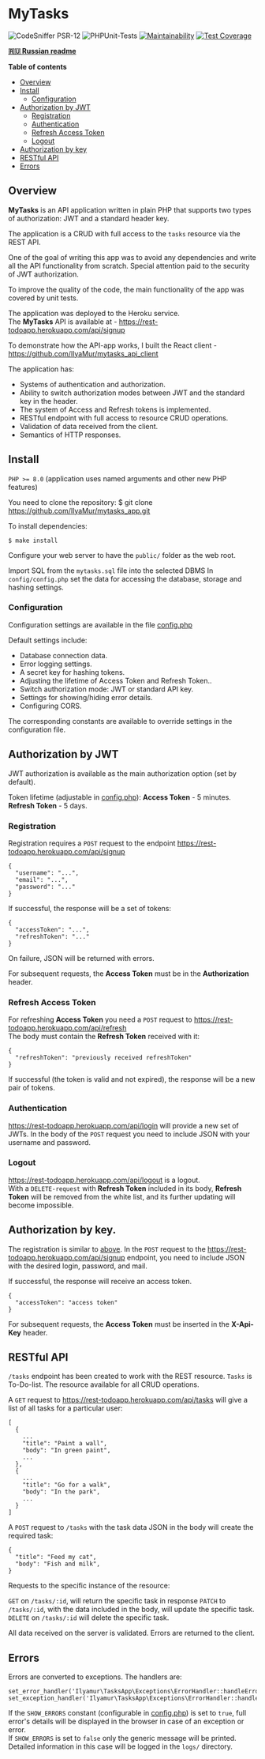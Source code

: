 # MyTasks

![CodeSniffer PSR-12](https://github.com/IlyaMur/my_tasks/workflows/CodeSniffer-PSR-12/badge.svg)
![PHPUnit-Tests](https://github.com/IlyaMur/my_tasks/workflows/PHPUnit-Tests/badge.svg)
[![Maintainability](https://api.codeclimate.com/v1/badges/1fe9e35cd954bd20623c/maintainability)](https://codeclimate.com/github/IlyaMur/myTasks/maintainability)
[![Test Coverage](https://api.codeclimate.com/v1/badges/1fe9e35cd954bd20623c/test_coverage)](https://codeclimate.com/github/IlyaMur/myTasks/test_coverage)

**[🇷🇺 Russian readme](https://github.com/IlyaMur/mytasks_app/blob/master/README.md)**

**Table of contents**
  - [Overview](#overview)
  - [Install](#install)
    - [Configuration](#configuration)
  - [Authorization by JWT](#authorization-by-jwt)
    - [Registration](#registration)
    - [Authentication](#authentication)
    - [Refresh Access Token](#refresh-access-token)
    - [Logout](#logout)
  - [Authorization by key](#authorization-by-key)
  - [RESTful API](#restful-api)
  - [Errors](#errors)

## Overview 

**MyTasks** is an API application written in plain PHP that supports two types of authorization: JWT and a standard header key.  

The application is a CRUD with full access to the `tasks` resource via the REST API.  

One of the goal of writing this app was to avoid any dependencies and write all the API functionality from scratch. Special attention paid to the security of JWT authorization.  

To improve the quality of the code, the main functionality of the app was covered by unit tests.

The application was deployed to the Heroku service.  
The **MyTasks** API is available at - https://rest-todoapp.herokuapp.com/api/signup   

To demonstrate how the API-app works, I built the React client - https://github.com/IlyaMur/mytasks_api_client

The application has:
- Systems of authentication and authorization.
- Ability to switch authorization modes between JWT and the standard key in the header.
- The system of Access and Refresh tokens is implemented.
- RESTful endpoint with full access to resource CRUD operations.
- Validation of data received from the client.
- Semantics of HTTP responses.

## Install  

`PHP >= 8.0` (application uses named arguments and other new PHP features)  

You need to clone the repository:
    $ git clone https://github.com/IlyaMur/mytasks_app.git

To install dependencies:  

    $ make install   

Configure your web server to have the `public/` folder as the web root.

Import SQL from the `mytasks.sql` file into the selected DBMS 
In `config/config.php` set the data for accessing the database, storage and hashing settings.

### Configuration  

Configuration settings are available in the file [config.php](config/config.php)

Default settings include:
- Database connection data.
- Error logging settings.
- A secret key for hashing tokens.
- Adjusting the lifetime of Access Token and Refresh Token..
- Switch authorization mode: JWT or standard API key.
- Settings for showing/hiding error details.
- Configuring CORS.

The corresponding constants are available to override settings in the configuration file.

## Authorization by JWT

JWT authorization is available as the main authorization option (set by default).

Token lifetime (adjustable in [config.php](config/config.php)):
**Access Token** - 5 minutes.
**Refresh Token** - 5 days.

### Registration

Registration requires a `POST` request to the endpoint https://rest-todoapp.herokuapp.com/api/signup

```
{
  "username": "...",
  "email": "...",
  "password": "..."
}
```
If successful, the response will be a set of tokens:
```
{
  "accessToken": "...",
  "refreshToken": "..."
}
```
On failure, JSON will be returned with errors.

For subsequent requests, the **Access Token** must be in the **Authorization** header.

### Refresh Access Token

For refreshing **Access Token** you need a `POST` request to https://rest-todoapp.herokuapp.com/api/refresh  
The body must contain the **Refresh Token** received with it:

```
{
  "refreshToken": "previously received refreshToken"
}
```
If successful (the token is valid and not expired), the response will be a new pair of tokens.

### Authentication

https://rest-todoapp.herokuapp.com/api/login will provide a new set of JWTs. 
In the body of the `POST` request you need to include JSON with your username and password.

### Logout

https://rest-todoapp.herokuapp.com/api/logout is a logout.    
With a `DELETE-request` with **Refresh Token** included in its body, **Refresh Token** will be removed from the white list, and its further updating will become impossible.

## Authorization by key.

The registration is similar to [above](#registration).
In the `POST` request to the https://rest-todoapp.herokuapp.com/api/signup endpoint, you need to include JSON with the desired login, password, and mail.

If successful, the response will receive an access token.
 ```
 {
   "accessToken": "access token"
 }
 ```
For subsequent requests, the **Access Token** must be inserted in the **X-Api-Key** header.

## RESTful API

`/tasks` endpoint has been created to work with the REST resource.
`Tasks` is To-Do-list. The resource available for all CRUD operations.

A `GET` request to https://rest-todoapp.herokuapp.com/api/tasks will give a list of all tasks for a particular user:
```
[
  {
    ...
    "title": "Paint a wall",
    "body": "In green paint",
    ...
  },
  {
    ...
    "title": "Go for a walk",
    "body": "In the park",
    ...
  }
]
```

A `POST` request to `/tasks` with the task data JSON in the body will create the required task:
```
{
  "title": "Feed my cat",
  "body": "Fish and milk",
}
```
Requests to the specific instance of the resource:

`GET` on `/tasks/:id`, will return the specific task in response
`PATCH` to `/tasks/:id`, with the data included in the body, will update the specific task.
`DELETE` on `/tasks/:id` will delete the specific task.

All data received on the server is validated. Errors are returned to the client.

## Errors

Errors are converted to exceptions. The handlers are:
```
set_error_handler('Ilyamur\TasksApp\Exceptions\ErrorHandler::handleError');
set_exception_handler('Ilyamur\TasksApp\Exceptions\ErrorHandler::handleException');
```

If the `SHOW_ERRORS` constant (configurable in [config.php](config/config.php)) is set to `true`, full error's details will be displayed in the browser in case of an exception or error.   
If `SHOW_ERRORS` is set to `false` only the generic message will be printed.
Detailed information in this case will be logged in the `logs/` directory.  
